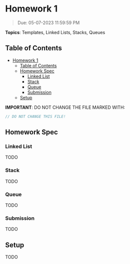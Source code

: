 # Homework 1

> Due: 05-07-2023 11:59:59 PM

**Topics**: Templates, Linked Lists, Stacks, Queues

## Table of Contents

- [Homework 1](#homework-1)
  - [Table of Contents](#table-of-contents)
  - [Homework Spec](#homework-spec)
    - [Linked List](#linked-list)
    - [Stack](#stack)
    - [Queue](#queue)
    - [Submission](#submission)
  - [Setup](#setup)

**IMPORTANT**: DO NOT CHANGE THE FILE MARKED WITH:

```cpp
// DO NOT CHANGE THIS FILE!
```

## Homework Spec

### Linked List

TODO

### Stack

TODO

### Queue

TODO

### Submission

TODO

## Setup

TODO
